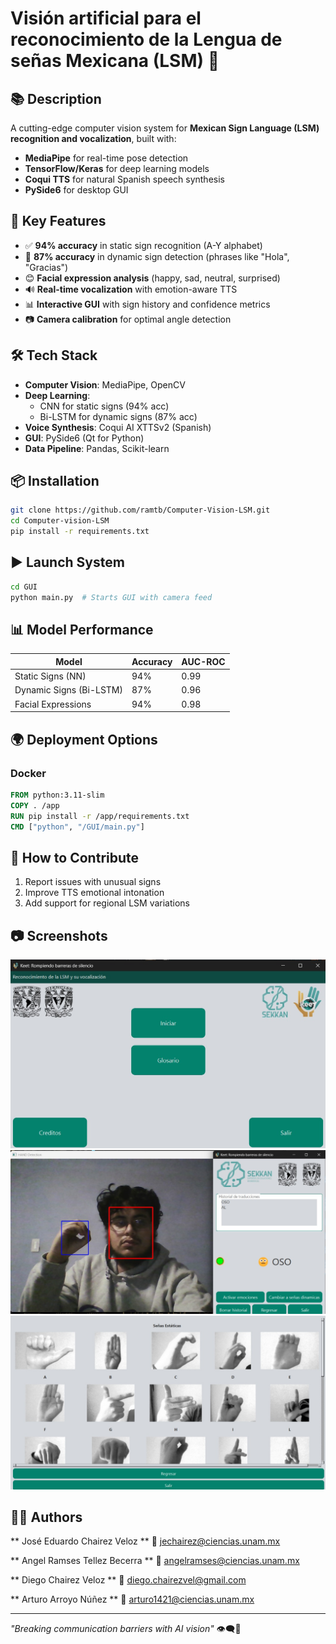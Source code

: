# Visión artificial para el reconocimiento de la Lengua de señas Mexicana (LSM) 🤟  

## 📚 Description 

A cutting-edge computer vision system for **Mexican Sign Language (LSM) recognition and vocalization**, built with:  
- **MediaPipe** for real-time pose detection  
- **TensorFlow/Keras** for deep learning models  
- **Coqui TTS** for natural Spanish speech synthesis  
- **PySide6** for desktop GUI  

## 🚀 Key Features  
- ✅ **94% accuracy** in static sign recognition (A-Y alphabet)  
- 🤖 **87% accuracy** in dynamic sign detection (phrases like "Hola", "Gracias")  
- 😊 **Facial expression analysis** (happy, sad, neutral, surprised)  
- 🔊 **Real-time vocalization** with emotion-aware TTS  
- 📊 **Interactive GUI** with sign history and confidence metrics  
- 📷 **Camera calibration** for optimal angle detection  

## 🛠️ Tech Stack  
- **Computer Vision**: MediaPipe, OpenCV  
- **Deep Learning**:  
  - CNN for static signs (94% acc)  
  - Bi-LSTM for dynamic signs (87% acc)  
- **Voice Synthesis**: Coqui AI XTTSv2 (Spanish)  
- **GUI**: PySide6 (Qt for Python)  
- **Data Pipeline**: Pandas, Scikit-learn  

## 📦 Installation  
```bash
git clone https://github.com/ramtb/Computer-Vision-LSM.git
cd Computer-vision-LSM
pip install -r requirements.txt
```


## ▶️ Launch System  
```bash
cd GUI
python main.py  # Starts GUI with camera feed
```

## 📊 Model Performance  
| Model | Accuracy | AUC-ROC |  
|-------|----------|---------|  
| Static Signs (NN) | 94% | 0.99 |  
| Dynamic Signs (Bi-LSTM) | 87% | 0.96 |  
| Facial Expressions | 94% | 0.98 |  

## 🌍 Deployment Options  

### Docker  
```dockerfile
FROM python:3.11-slim
COPY . /app
RUN pip install -r /app/requirements.txt
CMD ["python", "/GUI/main.py"]
```

## 🤝 How to Contribute  
1. Report issues with unusual signs  
2. Improve TTS emotional intonation  
3. Add support for regional LSM variations  

## 📷 Screenshots

![Inicio](public/project/pagina_inicio.jpg)
![interfaz](public/project/interfaz.jpg)
![glosario](public/project/glosario.jpg)

## 🙋‍♂️ Authors

** José Eduardo Chairez Veloz **
  📧 jechairez@ciencias.unam.mx

** Angel Ramses Tellez Becerra **
  📧 angelramses@ciencias.unam.mx

** Diego Chairez Veloz **
  📧 diego.chairezvel@gmail.com

** Arturo Arroyo Núñez **
  📧 arturo1421@ciencias.unam.mx

---  
*"Breaking communication barriers with AI vision"* 👁️🗨️💬